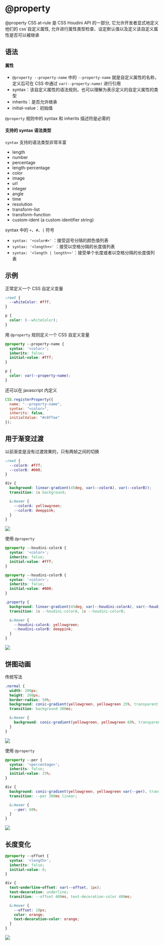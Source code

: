  # @property

@property CSS at-rule 是 CSS Houdini API 的一部分, 它允许开发者显式地定义他们的 css`自定义属性, 允许进行属性类型检查、设定默认值以及定义该自定义属性是否可以被继承

## 语法

#### 属性

- `@property --property-name` 中的 `--property-name` 就是自定义属性的名称，定义后可在 CSS 中通过 `var(--property-name)` 进行引用
- syntax：该自定义属性的语法规则，也可以理解为表示定义的自定义属性的类型
- inherits：是否允许继承
- initial-value：初始值

`@property` 规则中的 syntax 和 inherits 描述符是必需的

#### 支持的 syntax 语法类型

`syntax` 支持的语法类型非常丰富

- length
- number
- percentage
- length-percentage
- color
- image
- url
- integer
- angle
- time
- resolution
- transform-list
- transform-function
- custom-ident (a custom identifier string)

syntax 中的 `+`、`#`、`|` 符号

- `syntax: '<color#>'` ：接受逗号分隔的颜色值列表
- `syntax: '<length+>'` ：接受以空格分隔的长度值列表
- `syntax: '<length | length+>'`：接受单个长度或者以空格分隔的长度值列表

## 示例

正常定义一个 CSS 自定义变量

```css
:root {
  --whiteColor: #fff;
}

p {
  color: (--whiteColor);
}
```

用 `@property` 规则定义一个 CSS 自定义变量

```css
@property --property-name {
  syntax: '<color>';
  inherits: false;
  initial-value: #fff;
}

p {
  color: var(--property-name);
}
```

还可以在 javascript 内定义

```js
CSS.registerProperty({
  name: "--property-name",
  syntax: "<color>",
  inherits: false,
  initialValue: "#c0ffee"
});
```

## 用于渐变过渡

以前渐变是没有过渡效果的，只有两帧之间的切换

```css
:root {
  --colorA: #fff;
  --colorB: #000;
}

div {
  background: linear-gradient(45deg, var(--colorA), var(--colorB));
  transition: 1s background;

  &:hover {
    --colorA: yellowgreen;
    --colorB: deeppink;
  }
}
```

![](https://cdn.jsdelivr.net/gh/kingmusi/blogImages/img/202205041826844.gif)

使用 `@property`

```css
@property --houdini-colorA {
  syntax: '<color>';
  inherits: false;
  initial-value: #fff;
}

@property --houdini-colorB {
  syntax: '<color>';
  inherits: false;
  initial-value: #000;
}

.property {
  background: linear-gradient(45deg, var(--houdini-colorA), var(--houdini-colorB));
  transition: 1s --houdini-colorA, 1s --houdini-colorB;

  &:hover {
    --houdini-colorA: yellowgreen;
    --houdini-colorB: deeppink;
  }
}
```

![](https://cdn.jsdelivr.net/gh/kingmusi/blogImages/img/202205041828245.gif)

## 饼图动画

传统写法

```css
.normal {
  width: 200px;
  height: 200px;
  border-radius: 50%;
  background: conic-gradient(yellowgreen, yellowgreen 25%, transparent 25%, transparent 100%);
  transition: background 300ms;

  &:hover {
    background: conic-gradient(yellowgreen, yellowgreen 60%, transparent 60.1%, transparent 100%);
  }
}
```

![](https://cdn.jsdelivr.net/gh/kingmusi/blogImages/img/202205041837355.gif)

使用 `@property`

```css
@property --per {
  syntax: '<percentage>';
  inherits: false;
  initial-value: 25%;
}

div {
  background: conic-gradient(yellowgreen, yellowgreen var(--per), transparent var(--per), transparent 100%);
  transition: --per 300ms linear;

  &:hover {
    --per: 60%;
  }
}
```

![](https://cdn.jsdelivr.net/gh/kingmusi/blogImages/img/202205041840548.gif)



## 长度变化

```css
@property --offset {
  syntax: '<length>';
  inherits: false;
  initial-value: 0;
}

div {
  text-underline-offset: var(--offset, 1px);
  text-decoration: underline;
  transition: --offset 400ms, text-decoration-color 400ms;

  &:hover {
    --offset: 10px;
    color: orange;
    text-decoration-color: orange;
  }
}
```

![](https://cdn.jsdelivr.net/gh/kingmusi/blogImages/img/202205041843963.gif)
